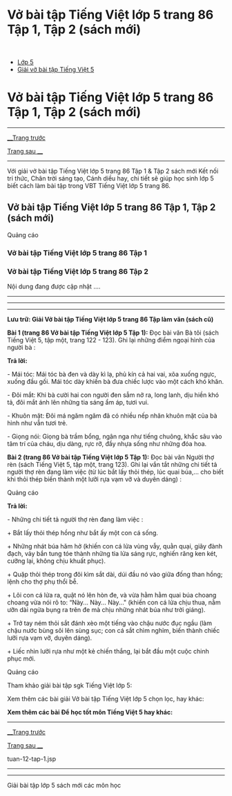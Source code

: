 # Vở bài tập Tiếng Việt lớp 5 trang 86 Tập 1, Tập 2 (sách mới)

﻿

  * [Lớp 5](https://vietjack.com/series/lop-5.jsp)
  * [Giải vở bài tập Tiếng Việt 5](https://vietjack.com/giai-vo-bai-tap-tieng-viet-5/index.jsp)



# Vở bài tập Tiếng Việt lớp 5 trang 86 Tập 1, Tập 2 (sách mới)

* * *

[__Trang trước](https://vietjack.com/giai-vo-bai-tap-tieng-viet-5/tuan-12-tap-1.jsp)

[Trang sau __](https://vietjack.com/giai-vo-bai-tap-tieng-viet-5/tuan-12-tap-1.jsp)

* * *

Với giải vở bài tập Tiếng Việt lớp 5 trang 86 Tập 1 & Tập 2 sách mới Kết nối tri thức, Chân trời sáng tạo, Cánh diều hay, chi tiết sẽ giúp học sinh lớp 5 biết cách làm bài tập trong VBT Tiếng Việt lớp 5 trang 86.

## Vở bài tập Tiếng Việt lớp 5 trang 86 Tập 1, Tập 2 (sách mới)

Quảng cáo

### Vở bài tập Tiếng Việt lớp 5 trang 86 Tập 1

### Vở bài tập Tiếng Việt lớp 5 trang 86 Tập 2

Nội dung đang được cập nhật ....

* * *

* * *

* * *

**Lưu trữ: Giải Vở bài tập Tiếng Việt lớp 5 trang 86 Tập làm văn (sách cũ)**

**Bài 1 (trang 86 Vở bài tập Tiếng Việt lớp 5 Tập 1):** Đọc bài văn Bà tôi (sách Tiếng Việt 5, tập một, trang 122 - 123). Ghi lại những điểm ngoại hình của người bà :

**Trả lời:**

\- Mái tóc: Mái tóc bà đen và dày kì lạ, phủ kín cả hai vai, xõa xuống ngực, xuống đầu gối. Mái tóc dày khiến bà đưa chiếc lược vào một cách khó khăn. 

\- Đôi mắt: Khi bà cười hai con người đen sẫm nở ra, long lanh, dịu hiền khó tả, đôi mắt ánh lên những tia sáng ẩm áp, tươi vui. 

\- Khuôn mặt: Đôi má ngăm ngăm đã có nhiều nếp nhăn khuôn mặt của bà hình như vẫn tươi trẻ. 

\- Giọng nói: Giọng bà trầm bổng, ngân nga như tiếng chuông, khắc sâu vào tâm trí của cháu, dịu dàng, rực rỡ, đầy nhựa sống như những đóa hoa. 

**Bài 2 (trang 86 Vở bài tập Tiếng Việt lớp 5 Tập 1):** Đọc bài văn Người thợ rèn (sách Tiếng Việt 5, tập một, trang 123). Ghi lại vắn tắt những chi tiết tả người thợ rèn đang làm việc (từ lúc bắt lấy thỏi thép, lúc quai búa,... cho biết khi thỏi thép biến thành một lưỡi rựa vạm vỡ và duyên dáng) :

Quảng cáo

**Trả lời:**

\- Những chi tiết tả người thợ rèn đang làm việc : 

\+ Bắt lấy thỏi thép hồng như bắt ấy một con cá sống. 

\+ Những nhát búa hăm hở (khiến con cá lửa vùng vẫy, quằn quại, giãy đành đạch, vảy bắn tung tóe thành những tia lửa sáng rực, nghiến răng ken két, cưỡng lại, không chịu khuất phục). 

\+ Quặp thỏi thép trong đôi kìm sắt dài, dúi đầu nó vào giữa đống than hồng; lệnh cho thợ phụ thổi bễ. 

\+ Lôi con cá lửa ra, quật nó lên hòn đe, và vừa hằm hằm quai búa choang choang vừa nói rõ to: “Này... Này... Này..." (khiến con cá lửa chịu thua, nằm ưỡn dài ngửa bụng ra trên đe mà chịu những nhát búa như trời giáng). 

\+ Trở tay ném thỏi sắt đánh xèo một tiếng vào chậu nước đục ngầu (làm chậu nước bùng sôi lên sùng sục; con cá sắt chìm nghỉm, biến thành chiếc lưỡi rựa vạm vỡ, duyên dáng). 

\+ Liếc nhìn lưỡi rựa như một kẻ chiến thắng, lại bắt đầu một cuộc chinh phục mới. 

Quảng cáo

Tham khảo giải bài tập sgk Tiếng Việt lớp 5:

Xem thêm các bài giải Vở bài tập Tiếng Việt lớp 5 chọn lọc, hay khác:

**Xem thêm các bài Để học tốt môn Tiếng Việt 5 hay khác:**

* * *

[__Trang trước](https://vietjack.com/giai-vo-bai-tap-tieng-viet-5/tuan-12-tap-1.jsp)

[Trang sau __](https://vietjack.com/giai-vo-bai-tap-tieng-viet-5/tuan-12-tap-1.jsp)

tuan-12-tap-1.jsp

* * *

* * *

Giải bài tập lớp 5 sách mới các môn học
